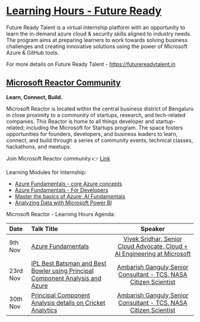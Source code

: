 # [Learning Hours - Future Ready](https://futurereadytalent.in)
Future Ready Talent is a virtual internship platform with an opportunity to learn the in-demand azure cloud &amp; security skills aligned to industry needs. The program aims at preparing learners to work towards solving business challenges and creating innovative solutions using the power of Microsoft Azure &amp; GitHub tools.  

For more details on Future Ready Talent - https://futurereadytalent.in

## [Microsoft Reactor Community](https://www.meetup.com/microsoft-reactor-bengaluru)

**Learn, Connect, Build.**

Microsoft Reactor is located within the central business district of Bengaluru in close proximity to a community of startups, research, and tech-related companies. This Reactor is home to all things developer and startup-related; including the Microsoft for Startups program. The space fosters opportunities for founders, developers, and business leaders to learn, connect, and build through a series of community events, technical classes, hackathons, and meetups. 

Join Microsoft Reactor community :point_right: [Link](https://www.meetup.com/microsoft-reactor-bengaluru)

Learning Modules for Internship:

* [Azure Fundamentals - core Azure concepts](https://docs.microsoft.com/en-us/learn/paths/az-900-describe-cloud-concepts/)
* [Azure Fundamentals - For Developers](https://docs.microsoft.com/en-us/learn/certifications/azure-developer/)
* [Master the basics of Azure: AI Fundamentals](https://docs.microsoft.com/en-us/users/23110622/collections/0kjyh8rn55yknr)
* [Analyzing Data with Microsoft Power BI](https://docs.microsoft.com/en-us/learn/certifications/exams/da-100)

Microsoft Reactor - Learning Hours Agenda:

|     Date     |    Talk Title    | Speaker | 
|     :---    | :---           | :---:       |
| 9th Nov  | [Azure Fundamentals](https://www.meetup.com/microsoft-reactor-bengaluru/events/281498816/)  |  [Vivek Sridhar, Senior Cloud Advocate, Cloud + AI Engineering at Microsoft](https://twitter.com/vivek_sridhar) |
| 23rd Nov | [IPL Best Batsman and Best Bowler using Principal Component Analysis and Azure](https://www.meetup.com/microsoft-reactor-bengaluru/events/281541784/)  |  [Ambarish Ganguly,Senior Consultant - TCS, NASA Citizen Scientist](https://www.linkedin.com/in/ambarish-ganguly/) |
| 30th Nov | [Principal Component Analysis details on Cricket Analytics](https://www.meetup.com/microsoft-reactor-bengaluru/events/281541905/)  |  [Ambarish Ganguly,Senior Consultant - TCS, NASA Citizen Scientist](https://www.linkedin.com/in/ambarish-ganguly/) |
